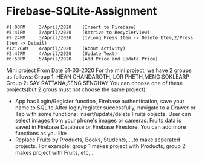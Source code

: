 # Firebase-SQLite-Assignment
	#1:00PM		3/April/2020	(Insert to Firebase)
	#5:41PM		3/April/2020	(Retrive to RecyclerView)
	#9:24PM		3/April/2020	(1/Long Press Item -> Delete Item,2/Press Item -> Detail)
	#12:26AM	4/April/2020	(About Activity)
	#2:47PM 	4/April/2020	(Update Text)
	#6:50PM 	5/April/2020	(Add Price and Update Price)
	
Mini project From Date 31-03-2020
For the mini project, we have 2 groups as follows:
Group 1: HEAN CHANDAROTH, LOR PHETH,MENG SOKLEARP
Group 2: SAY RATTANA,SENG SENGHAY
You can choose one of these projects(but 2 grous must not choose the same project):
- App has Login/Register function, Firebase authentication, save your name to SQLite.After login/register successfully, navigate to a Drawer or Tab with some functions: insert/update/delete Fruits objects.
User can select images from your phone's images or cameras. Fruits data is saved in Firebase Database or Firebase Firestore. You can add more functions as you like
- Replace Fruits by Products, Books, Students,....to make separated projects. For example: group 1 makes project with Products, group 2 makes project with Fruits, etc,...
	
